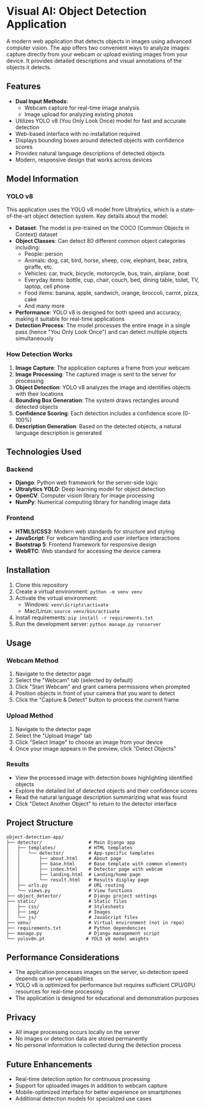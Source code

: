 # Visual AI: Object Detection Application

A modern web application that detects objects in images using advanced computer vision. The app offers two convenient ways to analyze images: capture directly from your webcam or upload existing images from your device. It provides detailed descriptions and visual annotations of the objects it detects.

## Features

- **Dual Input Methods**:
  - Webcam capture for real-time image analysis
  - Image upload for analyzing existing photos
- Utilizes YOLO v8 (You Only Look Once) model for fast and accurate detection
- Web-based interface with no installation required
- Displays bounding boxes around detected objects with confidence scores
- Provides natural language descriptions of detected objects
- Modern, responsive design that works across devices

## Model Information

### YOLO v8

This application uses the YOLO v8 model from Ultralytics, which is a state-of-the-art object detection system. Key details about the model:

- **Dataset**: The model is pre-trained on the COCO (Common Objects in Context) dataset
- **Object Classes**: Can detect 80 different common object categories including:
  - People: person
  - Animals: dog, cat, bird, horse, sheep, cow, elephant, bear, zebra, giraffe, etc.
  - Vehicles: car, truck, bicycle, motorcycle, bus, train, airplane, boat
  - Everyday items: bottle, cup, chair, couch, bed, dining table, toilet, TV, laptop, cell phone
  - Food items: banana, apple, sandwich, orange, broccoli, carrot, pizza, cake
  - And many more
- **Performance**: YOLO v8 is designed for both speed and accuracy, making it suitable for real-time applications
- **Detection Process**: The model processes the entire image in a single pass (hence "You Only Look Once") and can detect multiple objects simultaneously

### How Detection Works

1. **Image Capture**: The application captures a frame from your webcam
2. **Image Processing**: The captured image is sent to the server for processing
3. **Object Detection**: YOLO v8 analyzes the image and identifies objects with their locations
4. **Bounding Box Generation**: The system draws rectangles around detected objects
5. **Confidence Scoring**: Each detection includes a confidence score (0-100%)
6. **Description Generation**: Based on the detected objects, a natural language description is generated

## Technologies Used

### Backend
- **Django**: Python web framework for the server-side logic
- **Ultralytics YOLO**: Deep learning model for object detection
- **OpenCV**: Computer vision library for image processing
- **NumPy**: Numerical computing library for handling image data

### Frontend
- **HTML5/CSS3**: Modern web standards for structure and styling
- **JavaScript**: For webcam handling and user interface interactions
- **Bootstrap 5**: Frontend framework for responsive design
- **WebRTC**: Web standard for accessing the device camera

## Installation

1. Clone this repository
2. Create a virtual environment: `python -m venv venv`
3. Activate the virtual environment:
   - Windows: `venv\Scripts\activate`
   - Mac/Linux: `source venv/bin/activate`
4. Install requirements: `pip install -r requirements.txt`
5. Run the development server: `python manage.py runserver`

## Usage

### Webcam Method
1. Navigate to the detector page
2. Select the "Webcam" tab (selected by default)
3. Click "Start Webcam" and grant camera permissions when prompted
4. Position objects in front of your camera that you want to detect
5. Click the "Capture & Detect" button to process the current frame

### Upload Method
1. Navigate to the detector page
2. Select the "Upload Image" tab
3. Click "Select Image" to choose an image from your device
4. Once your image appears in the preview, click "Detect Objects"

### Results
- View the processed image with detection boxes highlighting identified objects
- Explore the detailed list of detected objects and their confidence scores
- Read the natural language description summarizing what was found
- Click "Detect Another Object" to return to the detector interface

## Project Structure

```
object-detection-app/
├── detector/                 # Main Django app
│   ├── templates/            # HTML templates
│   │   └── detector/         # App-specific templates
│   │       ├── about.html    # About page
│   │       ├── base.html     # Base template with common elements
│   │       ├── index.html    # Detector page with webcam
│   │       ├── landing.html  # Landing/home page
│   │       └── result.html   # Results display page
│   ├── urls.py               # URL routing
│   └── views.py              # View functions
├── object_detector/          # Django project settings
├── static/                   # Static files
│   ├── css/                  # Stylesheets
│   ├── img/                  # Images
│   └── js/                   # JavaScript files
├── venv/                     # Virtual environment (not in repo)
├── requirements.txt          # Python dependencies
├── manage.py                 # Django management script
└── yolov8n.pt               # YOLO v8 model weights
```

## Performance Considerations

- The application processes images on the server, so detection speed depends on server capabilities
- YOLO v8 is optimized for performance but requires sufficient CPU/GPU resources for real-time processing
- The application is designed for educational and demonstration purposes

## Privacy

- All image processing occurs locally on the server
- No images or detection data are stored permanently
- No personal information is collected during the detection process

## Future Enhancements

- Real-time detection option for continuous processing
- Support for uploaded images in addition to webcam capture
- Mobile-optimized interface for better experience on smartphones
- Additional detection models for specialized use cases
